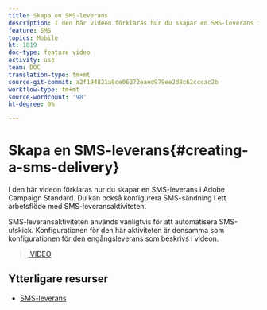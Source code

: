 ```yaml
---
title: Skapa en SMS-leverans
description: I den här videon förklaras hur du skapar en SMS-leverans i Adobe Campaign Standard (ACS).
feature: SMS
topics: Mobile
kt: 1819
doc-type: feature video
activity: use
team: DOC
translation-type: tm+mt
source-git-commit: a2f194821a9ce06272eaed979ee2d8c62cccac2b
workflow-type: tm+mt
source-wordcount: '98'
ht-degree: 0%

---
```



# Skapa en SMS-leverans{#creating-a-sms-delivery}

I den här videon förklaras hur du skapar en SMS-leverans i Adobe Campaign Standard. Du kan också konfigurera SMS-sändning i ett arbetsflöde med SMS-leveransaktiviteten.

SMS-leveransaktiviteten används vanligtvis för att automatisera SMS-utskick. Konfigurationen för den här aktiviteten är densamma som konfigurationen för den engångsleverans som beskrivs i videon.

>[!VIDEO](https://video.tv.adobe.com/v/25265/?quality=12)

## Ytterligare resurser

* [SMS-leverans](https://docs.adobe.com/content/help/en/campaign-standard/using/managing-processes-and-data/channel-activities/sms-delivery.html#configuration)
